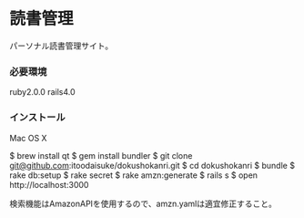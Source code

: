# 読書管理

パーソナル読書管理サイト。

### 必要環境

ruby2.0.0
rails4.0

### インストール

Mac OS X

$ brew install qt
$ gem install bundler
$ git clone git@github.com:itoodaisuke/dokushokanri.git
$ cd dokushokanri
$ bundle
$ rake db:setup
$ rake secret
$ rake amzn:generate
$ rails s
$ open http://localhost:3000

検索機能はAmazonAPIを使用するので、amzn.yamlは適宜修正すること。
